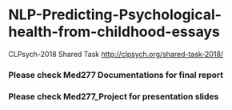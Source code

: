 # NLP-Predicting-Psychological-health-from-childhood-essays
CLPsych-2018 Shared Task http://clpsych.org/shared-task-2018/

### Please check Med277 Documentations for final report
### Please check Med277_Project for presentation slides
